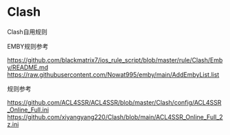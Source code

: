 # Clash
Clash自用规则

EMBY规则参考

https://github.com/blackmatrix7/ios_rule_script/blob/master/rule/Clash/Emby/README.md
https://raw.githubusercontent.com/Nowat995/emby/main/AddEmbyList.list

规则参考

https://github.com/ACL4SSR/ACL4SSR/blob/master/Clash/config/ACL4SSR_Online_Full.ini
https://github.com/xiyangyang220/Clash/blob/main/ACL4SSR_Online_Full_2z.ini
